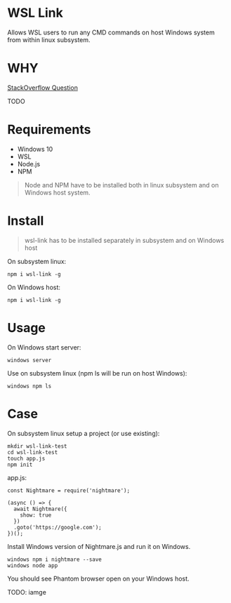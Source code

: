 # WSL Link

Allows WSL users to run any CMD commands on host Windows system from within linux subsystem.

# WHY

[StackOverflow Question](https://stackoverflow.com/questions/62085598/linking-windows-commands-inside-windows-subsystem-for-linux-ubuntu)


TODO

# Requirements

* Windows 10
* WSL
* Node.js
* NPM

> Node and NPM have to be installed both in linux subsystem and on Windows host system.

# Install

> wsl-link has to be installed separately in subsystem and on Windows host

On subsystem linux:
```
npm i wsl-link -g
```
On Windows host:
```
npm i wsl-link -g
```

# Usage

On Windows start server:
```
windows server
```
Use on subsystem linux (npm ls will be run on host Windows):
```
windows npm ls
```

# Case

On subsystem linux setup a project (or use existing):
```
mkdir wsl-link-test
cd wsl-link-test
touch app.js
npm init
```
app.js:
```
const Nightmare = require('nightmare');

(async () => {
  await Nightmare({
    show: true
  })
  .goto('https://google.com');
})();
```
Install Windows version of Nightmare.js and run it on Windows.

```
windows npm i nightmare --save
windows node app
```
You should see Phantom browser open on your Windows host.

TODO: iamge
